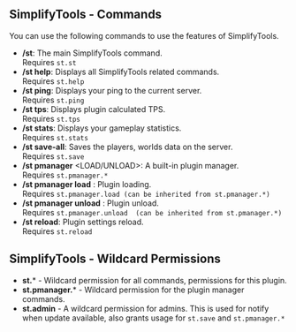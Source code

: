 ## SimplifyTools - Commands
You can use the following commands to use the features of SimplifyTools.
- **/st**: The main SimplifyTools command.<br />Requires `st.st`
- **/st help**: Displays all SimplifyTools related commands.<br />Requires `st.help`
- **/st ping**: Displays your ping to the current server.<br />Requires `st.ping`
- **/st tps**: Displays plugin calculated TPS.<br />Requires `st.tps`
- **/st stats**: Displays your gameplay statistics.<br />Requires `st.stats`
- **/st save-all**: Saves the players, worlds data on the server.<br />Requires `st.save`
- **/st pmanager** <LOAD/UNLOAD>: A built-in plugin manager.<br />Requires `st.pmanager.*`
- **/st pmanager load** <PLUGIN-NAME>: Plugin loading.<br />Requires `st.pmanager.load (can be inherited from st.pmanager.*)`
- **/st pmanager unload** <PLUGIN-NAME>: Plugin unload.<br />Requires `st.pmanager.unload  (can be inherited from st.pmanager.*)`
- **/st reload**: Plugin settings reload.<br />Requires `st.reload`

## SimplifyTools - Wildcard Permissions

- **st.*** -  Wildcard permission for all commands, permissions for this plugin.
- **st.pmanager.*** - Wildcard permission for the plugin manager commands.
- **st.admin** - A wildcard permission for admins. This is used for notify when update available, also grants usage for `st.save` and `st.pmanager.*`